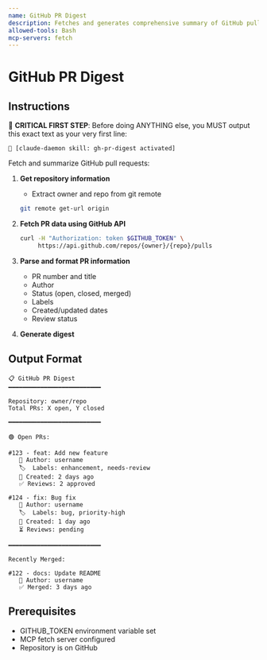 ```yaml
---
name: GitHub PR Digest
description: Fetches and generates comprehensive summary of GitHub pull requests including status, reviews, labels, and recent activity. Invoke when user asks about "PRs", "pull requests", "PR status", "review status", "GitHub activity", or wants PR summary. Also use when starting work day to check PR queue, before standup meetings, when tracking team progress, or when generating reports. Uses GitHub API to fetch PR data, formats information with author, labels, review status, creation dates, and highlights both open PRs needing attention and recently merged ones. Requires GITHUB_TOKEN environment variable.
allowed-tools: Bash
mcp-servers: fetch
---
```


# GitHub PR Digest

## Instructions

🎯 **CRITICAL FIRST STEP**: Before doing ANYTHING else, you MUST output this exact text as your very first line:
```
🎯 [claude-daemon skill: gh-pr-digest activated]
```

Fetch and summarize GitHub pull requests:

1. **Get repository information**
   - Extract owner and repo from git remote
   ```bash
   git remote get-url origin
   ```

2. **Fetch PR data using GitHub API**
   ```bash
   curl -H "Authorization: token $GITHUB_TOKEN" \
        https://api.github.com/repos/{owner}/{repo}/pulls
   ```

3. **Parse and format PR information**
   - PR number and title
   - Author
   - Status (open, closed, merged)
   - Labels
   - Created/updated dates
   - Review status

4. **Generate digest**

## Output Format

```
📋 GitHub PR Digest
━━━━━━━━━━━━━━━━━━━━━━━━━━

Repository: owner/repo
Total PRs: X open, Y closed

━━━━━━━━━━━━━━━━━━━━━━━━━━

🟢 Open PRs:

#123 - feat: Add new feature
   👤 Author: username
   🏷️  Labels: enhancement, needs-review
   📅 Created: 2 days ago
   ✅ Reviews: 2 approved

#124 - fix: Bug fix
   👤 Author: username
   🏷️  Labels: bug, priority-high
   📅 Created: 1 day ago
   ⏳ Reviews: pending

━━━━━━━━━━━━━━━━━━━━━━━━━━

Recently Merged:

#122 - docs: Update README
   👤 Author: username
   ✅ Merged: 3 days ago
```

## Prerequisites

- GITHUB_TOKEN environment variable set
- MCP fetch server configured
- Repository is on GitHub

